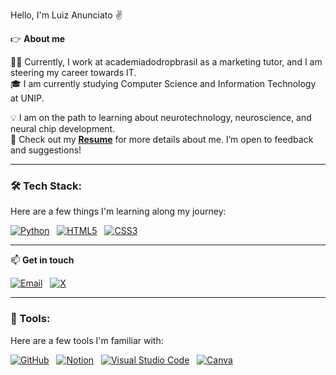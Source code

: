 Hello, I'm Luiz Anunciato ✌️

👉 **About me**

👨‍💻 Currently, I work at academiadodropbrasil as a marketing tutor, and I am steering my career towards IT.  
🎓 I am currently studying Computer Science and Information Technology at UNIP.  

💡 I am on the path to learning about neurotechnology, neuroscience, and neural chip development.  
📄 Check out my [**Resume**](https://drive.google.com/file/d/1uNdgsLwClp_OsWxQkYuN39pey8EmwOT3/view?usp=sharing) for more details about me. I’m open to feedback and suggestions!  

---

### 🛠️ Tech Stack:
Here are a few things I'm learning along my journey:

[![Python](https://img.shields.io/badge/Python-3776AB?style=for-the-badge&logo=python&logoColor=white)](https://www.python.org/) &nbsp; 
[![HTML5](https://img.shields.io/badge/HTML5-E34F26?style=for-the-badge&logo=html5&logoColor=white)](https://developer.mozilla.org/en-US/docs/Web/HTML) &nbsp; 
[![CSS3](https://img.shields.io/badge/CSS3-1572B6?style=for-the-badge&logo=css3&logoColor=white)](https://developer.mozilla.org/en-US/docs/Web/CSS)

---

📫 **Get in touch**

[![Email](https://img.shields.io/badge/mcluizspessoal@gmail.com-FFFFFF?style=for-the-badge&logo=gmail&logoColor=red)](mailto:mcluizspessoal@gmail.com) &nbsp; 
[![X](https://img.shields.io/badge/-X-000000?style=for-the-badge&logo=x&logoColor=white)](https://x.com/Luizfelipewf1)  

---

### 🧰 Tools:
Here are a few tools I'm familiar with:

[![GitHub](https://img.shields.io/badge/GitHub-181717?style=for-the-badge&logo=github&logoColor=white)](https://github.com/) &nbsp; 
[![Notion](https://img.shields.io/badge/Notion-000000?style=for-the-badge&logo=notion&logoColor=white)](https://www.notion.so/) &nbsp; 
[![Visual Studio Code](https://img.shields.io/badge/Visual%20Studio%20Code-007ACC?style=for-the-badge&logo=visualstudiocode&logoColor=white)](https://code.visualstudio.com/) &nbsp; 
[![Canva](https://img.shields.io/badge/Canva-00C4CC?style=for-the-badge&logo=canva&logoColor=white)](https://www.canva.com/)
